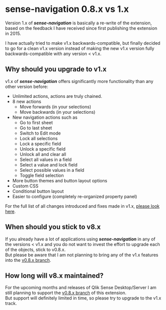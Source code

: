 # sense-navigation 0.8.x vs 1.x

Version 1.x of ***sense-navigation*** is basically a re-write of the extension, based on the feedback I have received since first publishing the extension in 2015.  

I have actually tried to make v1.x backwards-compatible, but finally decided to go for a clean v1.x version instead of making the new v1.x version fully backwards-compatible with any version < v1.x.

## Why should you upgrade to v1.x

v1.x of ***sense-navigation*** offers significantly more functionality than any other version before:

- Unlimited actions, actions are truly chained.
- 8 new actions
  - Move forwards (in your selections) 
  - Move backwards (in your selections)
- New navigation actions such as
  - Go to first sheet
  - Go to last sheet
  - Switch to Edit mode
  - Lock all selections
  - Lock a specific field
  - Unlock a specific field
  - Unlock all and clear all
  - Select all values in a field
  - Select a value and lock field
  - Select possible values in a field
  - Toggle field selection
- More button themes and button layout options
- Custom CSS
- Conditional button layout
- Easier to configure (completely re-organized property panel)

For the full list of all changes introduced and fixes made in v1.x, [please look here](https://github.com/stefanwalther/sense-navigation/pull/58).

## When should you stick to v8.x

If you already have a lot of applications using ***sense-navigation*** in any of the versions < v1.x and you do not want to invest the effort to upgrade each of the objects, stick to v0.8.x.  
But please be aware that I am not planning to bring any of the v1.x features into the [v0.8.x branch](https://github.com/stefanwalther/sense-navigation/tree/v0.8.x).

## How long will v8.x maintained?

For the upcoming months and releases of Qlik Sense Desktop/Server I am still planning to support the [v0.8.x branch](https://github.com/stefanwalther/sense-navigation/tree/v0.8.x) of this extension.  
But support will definitely limited in time, so please try to upgrade to the v1.x track.